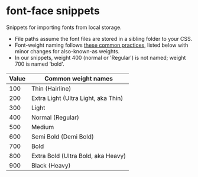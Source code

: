 # font-face snippets

Snippets for importing fonts from local storage.

* File paths assume the font files are stored in a sibling folder to your CSS.
* Font-weight naming follows [these common practices](https://developer.mozilla.org/en/docs/Web/CSS/font-weight#Common_weight_name_mapping), listed below with minor changes for also-known-as weights.
* In our snippets, weight 400 (normal or 'Regular') is not named; weight 700 is named 'bold'.

| Value |          Common weight names        |
|-------|-------------------------------------|
|   100 | Thin (Hairline)                     |
|   200 | Extra Light (Ultra Light, aka Thin) |
|   300 | Light                               |
|   400 | Normal (Regular)                    |
|   500 | Medium                              |
|   600 | Semi Bold (Demi Bold)               |
|   700 | Bold                                |
|   800 | Extra Bold (Ultra Bold, aka Heavy)  |
|   900 | Black (Heavy)                       |
